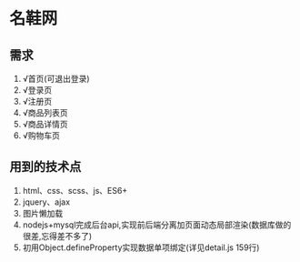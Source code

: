 # 名鞋网

## 需求

1. √首页(可退出登录)
2. √登录页
3. √注册页
4. √商品列表页
5. √商品详情页
6. √购物车页

## 用到的技术点

1. html、css、scss、js、ES6+
2. jquery、ajax
3. 图片懒加载
4. nodejs+mysql完成后台api,实现前后端分离加页面动态局部渲染(数据库做的很差,忘得差不多了)
5. 初用Object.defineProperty实现数据单项绑定(详见detail.js 159行)

